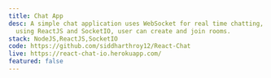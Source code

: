 ```yaml
---
title: Chat App
desc: A simple chat application uses WebSocket for real time chatting, build
  using ReactJS and SocketIO, user can create and join rooms.
stack: NodeJS,ReactJS,SocketIO
code: https://github.com/siddharthroy12/React-Chat
live: https://react-chat-io.herokuapp.com/
featured: false
---
```

